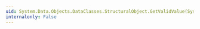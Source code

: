 ```yaml
---
uid: System.Data.Objects.DataClasses.StructuralObject.GetValidValue(System.Byte[])
internalonly: False
---
```

